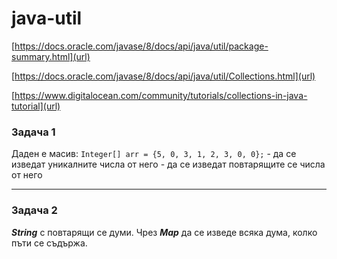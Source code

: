 # java-util

[https://docs.oracle.com/javase/8/docs/api/java/util/package-summary.html](url)

[https://docs.oracle.com/javase/8/docs/api/java/util/Collections.html](url)

[https://www.digitalocean.com/community/tutorials/collections-in-java-tutorial](url)

### Задача 1

Даден е масив: 
  ```Integer[] arr = {5, 0, 3, 1, 2, 3, 0, 0};```
	 - да се изведат уникалните числа от него
	 - да се изведат повтарящите се числа от него

---------------
### Задача 2

***String*** с повтарящи се думи. Чрез ***Map*** да се изведе всяка дума, 
	колко пъти се съдържа.

